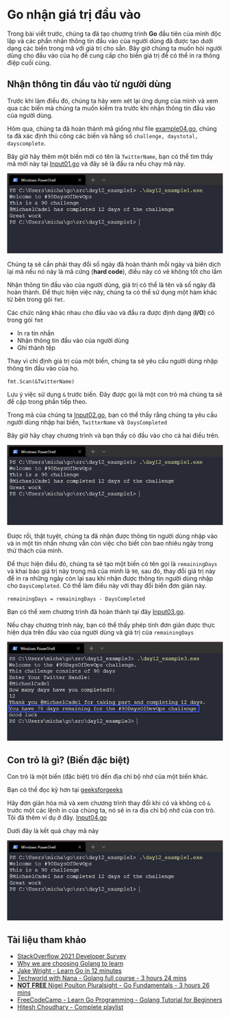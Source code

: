 # Go nhận giá trị đầu vào

Trong bài viết trước, chúng ta đã tạo chương trình **Go** đầu tiên của mình độc lập và các phần nhận thông tin đầu vào của người dùng đã được tạo dưới dạng các biến trong mã với giá trị cho sẵn. Bây giờ chúng ta muốn hỏi người dùng cho đầu vào của họ để cung cấp cho biến giá trị để có thể in ra thông điệp cuối cùng.

## Nhận thông tin đầu vào từ người dùng

Trước khi làm điều đó, chúng ta hãy xem xét lại ứng dụng của mình và xem qua các biến mà chúng ta muốn kiểm tra trước khi nhận thông tin đầu vào của người dùng.

Hôm qua, chúng ta đã hoàn thành mã giống như file [example04.go](/Scripts/GoLang/example04.go), chúng ta đã xác định thủ công các biến và hằng số `challenge, daystotal, dayscomplete`.

Bây giờ hãy thêm một biến mới có tên là `TwitterName`, bạn có thể tìm thấy mã mới này tại [Input01.go](/Scripts/GoLang/Input01.go) và đây sẽ là đầu ra nếu chạy mã này.

![Go nhận giá trị đầu vào](/Image/Go-Input01.png)

Chúng ta sẽ cần phải thay đổi số ngày đã hoàn thành mỗi ngày và biên dịch lại mã nếu nó này là mã cứng (**hard code**), điều này có vẻ không tốt cho lắm

Nhận thông tin đầu vào của người dùng, giá trị có thể là tên và số ngày đã hoàn thành. Để thực hiện việc này, chúng ta có thể sử dụng một hàm khác từ bên trong gói `fmt`.

Các chức năng khác nhau cho đầu vào và đầu ra được định dạng (**I/O**) có trong gói `fmt`

- In ra tin nhắn
- Nhận thông tin đầu vào của người dùng
- Ghi thành tệp

Thay vì chỉ định giá trị của một biến, chúng ta sẽ yêu cầu người dùng nhập thông tin đầu vào của họ.

```
fmt.Scan(&TwitterName)
```

Lưu ý việc sử dụng `&` trước biến. Đây được gọi là một con trỏ mà chúng ta sẽ đề cập trong phần tiếp theo.

Trong mã của chúng ta [Input02.go](/Scripts/GoLang/Input02.go), bạn có thể thấy rằng chúng ta yêu cầu người dùng nhập hai biến, `TwitterName` và` DaysCompleted`

Bây giờ hãy chạy chương trình và bạn thấy có đầu vào cho cả hai điều trên.

![Go nhận giá trị đầu vào](/Image/Go-Input01.png)

Được rồi, thật tuyệt, chúng ta đã nhận được thông tin người dùng nhập vào và in một tin nhắn nhưng vẫn còn việc cho biết còn bao nhiêu ngày trong thử thách của mình.

Để thực hiện điều đó, chúng ta sẽ tạo một biến có tên gọi là `remainingDays` và khai báo giá trị này trong mã của mình là `90`, sau đó, thay đổi giá trị này để in ra những ngày còn lại sau khi nhận được thông tin người dùng nhập cho `DaysCompleted`. Có thể làm điều này với thay đổi biến đơn giản này.

```
remainingDays = remainingDays - DaysCompleted
```

Bạn có thể xem chương trình đã hoàn thành tại đây [Input03.go](/Scripts/GoLang/Input03.go).

Nếu chạy chương trình này, bạn có thể thấy phép tính đơn giản được thực hiện dựa trên đầu vào của người dùng và giá trị của `remainingDays`

![Go nhận giá trị đầu vào](/Image/Go-Input03.png)

## Con trỏ là gì? (Biến đặc biệt)

Con trỏ là một biến (đặc biệt) trỏ đến địa chỉ bộ nhớ của một biến khác.

Bạn có thể đọc kỹ hơn tại [geeksforgeeks](https://www.geeksforgeeks.org/pointers-in-golang/)

Hãy đơn giản hóa mã và xem chương trình thay đổi khi có và không có `&` trước một các lệnh in của chúng ta, nó sẽ in ra địa chỉ bộ nhớ của con trỏ. Tôi đã thêm ví dụ ở đây. [Input04.go](/Scripts/GoLang/Input04.go)

Dưới đây là kết quả chạy mã này

![Go nhận giá trị đầu vào](/Image/Go-Input01.png)

## Tài liệu tham khảo

- [StackOverflow 2021 Developer Survey](https://insights.stackoverflow.com/survey/2021)
- [Why we are choosing Golang to learn](https://www.youtube.com/watch?v=7pLqIIAqZD4&t=9s)
- [Jake Wright - Learn Go in 12 minutes](https://www.youtube.com/watch?v=C8LgvuEBraI&t=312s)
- [Techworld with Nana - Golang full course - 3 hours 24 mins](https://www.youtube.com/watch?v=yyUHQIec83I)
- [**NOT FREE** Nigel Poulton Pluralsight - Go Fundamentals - 3 hours 26 mins](https://www.pluralsight.com/courses/go-fundamentals)
- [FreeCodeCamp - Learn Go Programming - Golang Tutorial for Beginners](https://www.youtube.com/watch?v=YS4e4q9oBaU&t=1025s)
- [Hitesh Choudhary - Complete playlist](https://www.youtube.com/playlist?list=PLRAV69dS1uWSR89FRQGZ6q9BR2b44Tr9N)